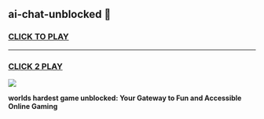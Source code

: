 
## ai-chat-unblocked 👋
<h3>
<a href="https://premium.freeplayer.one?title=ai-chat-unblocked&ref=14F">CLICK TO PLAY</a></h3>
<hr>

<h3>
<a href="https://premium.freeplayer.one?title=ai-chat-unblocked&ref=14F">CLICK 2 PLAY</a>
  
</h3>

<a href="https://premium.freeplayer.one?title=ai-chat-unblocked&ref=12F/"><img src="https://clearcache.store/games.png"></a>


**worlds hardest game unblocked: Your Gateway to Fun and Accessible Online Gaming**
